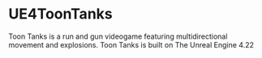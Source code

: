 # UE4ToonTanks
Toon Tanks is a run and gun videogame featuring multidirectional movement and explosions.
Toon Tanks is built on The Unreal Engine 4.22
